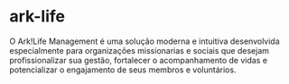 # ark-life
O Ark!Life Management é uma solução moderna e intuitiva desenvolvida especialmente para organizações missionarias e sociais que desejam profissionalizar sua gestão, fortalecer o acompanhamento de vidas e potencializar o engajamento de seus membros e voluntários.
